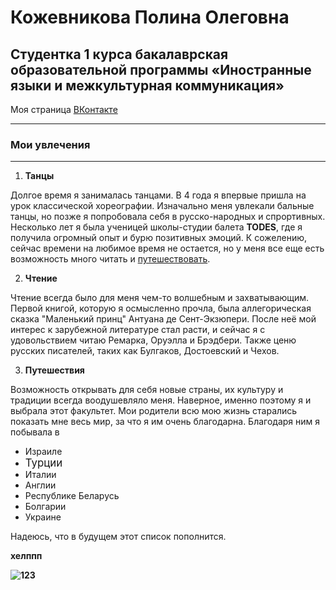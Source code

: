 #  Кожевникова Полина Олеговна
## Студентка 1 курса бакалаврская образовательной программы «Иностранные языки и межкультурная коммуникация»

Моя страница [ВКонтакте](https://vk.com/acidumru)
***
### Мои увлечения
***
1. **Танцы**


Долгое время я занималась танцами. В 4 года я впервые пришла на урок классической хореографии. Изначально меня увлекали бальные танцы, но позже я попробовала себя в русско-народных и спрортивных. Несколько лет я была ученицей школы-студии балета **TODES**, где я получила огромный опыт и бурю позитивных эмоций. К сожелению, сейчас времени на любимое время не остается, но у меня все еще есть возможность много читать и <u>путешествовать</u>.

2. **Чтение**


Чтение всегда было для меня чем-то волшебным и захватывающим. 
Первой книгой, которую я осмысленно прочла, была аллегорическая сказка "Маленький принц" Антуана де Сент-Экзюпери. После неё мой интерес к зарубежной литературе стал расти, и сейчас я с удовольствием читаю Ремарка, Оруэлла и Брэдбери. Также ценю русских писателей, таких как Булгаков, Достоевский и Чехов.
 
3. **Путешествия**


Возможность открывать для себя новые страны, их культуру и традиции всегда воодушевляло меня. Наверное, именно поэтому я и выбрала этот факультет.
Мои родители всю мою жизнь старались показать мне весь мир, за что я им очень благодарна. Благодаря ним я побывала в 
 - Израиле 
 - <big>Турции</big>
 - Италии
 - Англии
 - Республике Беларусь
 - Болгарии
 - Украине
 
Надеюсь, что в будущем этот список пополнится.

<strong> хелппп

![123](https://yandex.ru/?clid=2163430)
